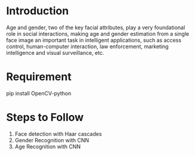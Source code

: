 
# Introduction
Age and gender, two of the key facial attributes, play a very foundational role in social interactions, making age and gender estimation from a single face image an important task in intelligent applications, such as access control, human-computer interaction, law enforcement, marketing intelligence
and visual surveillance, etc.

# Requirement
pip install OpenCV-python

# Steps to Follow
1. Face detection with Haar cascades
2. Gender Recognition with CNN
3. Age Recognition with CNN